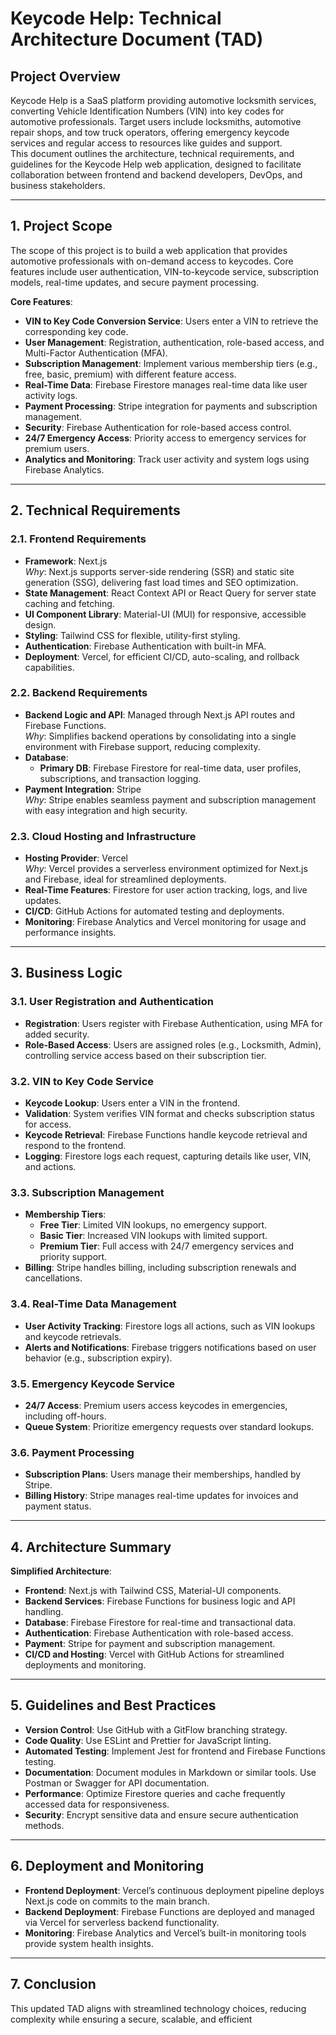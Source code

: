 # Keycode Help: Technical Architecture Document (TAD)

## Project Overview
Keycode Help is a SaaS platform providing automotive locksmith services, converting Vehicle Identification Numbers (VIN) into key codes for automotive professionals. Target users include locksmiths, automotive repair shops, and tow truck operators, offering emergency keycode services and regular access to resources like guides and support.  
This document outlines the architecture, technical requirements, and guidelines for the Keycode Help web application, designed to facilitate collaboration between frontend and backend developers, DevOps, and business stakeholders.

---

## 1. Project Scope
The scope of this project is to build a web application that provides automotive professionals with on-demand access to keycodes. Core features include user authentication, VIN-to-keycode service, subscription models, real-time updates, and secure payment processing.

**Core Features**:
- **VIN to Key Code Conversion Service**: Users enter a VIN to retrieve the corresponding key code.
- **User Management**: Registration, authentication, role-based access, and Multi-Factor Authentication (MFA).
- **Subscription Management**: Implement various membership tiers (e.g., free, basic, premium) with different feature access.
- **Real-Time Data**: Firebase Firestore manages real-time data like user activity logs.
- **Payment Processing**: Stripe integration for payments and subscription management.
- **Security**: Firebase Authentication for role-based access control.
- **24/7 Emergency Access**: Priority access to emergency services for premium users.
- **Analytics and Monitoring**: Track user activity and system logs using Firebase Analytics.

---

## 2. Technical Requirements

### 2.1. Frontend Requirements
- **Framework**: Next.js  
  *Why*: Next.js supports server-side rendering (SSR) and static site generation (SSG), delivering fast load times and SEO optimization.
- **State Management**: React Context API or React Query for server state caching and fetching.
- **UI Component Library**: Material-UI (MUI) for responsive, accessible design.
- **Styling**: Tailwind CSS for flexible, utility-first styling.
- **Authentication**: Firebase Authentication with built-in MFA.
- **Deployment**: Vercel, for efficient CI/CD, auto-scaling, and rollback capabilities.

### 2.2. Backend Requirements
- **Backend Logic and API**: Managed through Next.js API routes and Firebase Functions.  
  *Why*: Simplifies backend operations by consolidating into a single environment with Firebase support, reducing complexity.
- **Database**:
  - **Primary DB**: Firebase Firestore for real-time data, user profiles, subscriptions, and transaction logging.
- **Payment Integration**: Stripe  
  *Why*: Stripe enables seamless payment and subscription management with easy integration and high security.

### 2.3. Cloud Hosting and Infrastructure
- **Hosting Provider**: Vercel  
  *Why*: Vercel provides a serverless environment optimized for Next.js and Firebase, ideal for streamlined deployments.
- **Real-Time Features**: Firestore for user action tracking, logs, and live updates.
- **CI/CD**: GitHub Actions for automated testing and deployments.
- **Monitoring**: Firebase Analytics and Vercel monitoring for usage and performance insights.

---

## 3. Business Logic

### 3.1. User Registration and Authentication
- **Registration**: Users register with Firebase Authentication, using MFA for added security.
- **Role-Based Access**: Users are assigned roles (e.g., Locksmith, Admin), controlling service access based on their subscription tier.

### 3.2. VIN to Key Code Service
- **Keycode Lookup**: Users enter a VIN in the frontend.
- **Validation**: System verifies VIN format and checks subscription status for access.
- **Keycode Retrieval**: Firebase Functions handle keycode retrieval and respond to the frontend.
- **Logging**: Firestore logs each request, capturing details like user, VIN, and actions.

### 3.3. Subscription Management
- **Membership Tiers**:
  - **Free Tier**: Limited VIN lookups, no emergency support.
  - **Basic Tier**: Increased VIN lookups with limited support.
  - **Premium Tier**: Full access with 24/7 emergency services and priority support.
- **Billing**: Stripe handles billing, including subscription renewals and cancellations.

### 3.4. Real-Time Data Management
- **User Activity Tracking**: Firestore logs all actions, such as VIN lookups and keycode retrievals.
- **Alerts and Notifications**: Firebase triggers notifications based on user behavior (e.g., subscription expiry).

### 3.5. Emergency Keycode Service
- **24/7 Access**: Premium users access keycodes in emergencies, including off-hours.
- **Queue System**: Prioritize emergency requests over standard lookups.

### 3.6. Payment Processing
- **Subscription Plans**: Users manage their memberships, handled by Stripe.
- **Billing History**: Stripe manages real-time updates for invoices and payment status.

---

## 4. Architecture Summary

**Simplified Architecture**:
- **Frontend**: Next.js with Tailwind CSS, Material-UI components.
- **Backend Services**: Firebase Functions for business logic and API handling.
- **Database**: Firebase Firestore for real-time and transactional data.
- **Authentication**: Firebase Authentication with role-based access.
- **Payment**: Stripe for payment and subscription management.
- **CI/CD and Hosting**: Vercel with GitHub Actions for streamlined deployments and monitoring.

---

## 5. Guidelines and Best Practices

- **Version Control**: Use GitHub with a GitFlow branching strategy.
- **Code Quality**: Use ESLint and Prettier for JavaScript linting.
- **Automated Testing**: Implement Jest for frontend and Firebase Functions testing.
- **Documentation**: Document modules in Markdown or similar tools. Use Postman or Swagger for API documentation.
- **Performance**: Optimize Firestore queries and cache frequently accessed data for responsiveness.
- **Security**: Encrypt sensitive data and ensure secure authentication methods.

---

## 6. Deployment and Monitoring

- **Frontend Deployment**: Vercel’s continuous deployment pipeline deploys Next.js code on commits to the main branch.
- **Backend Deployment**: Firebase Functions are deployed and managed via Vercel for serverless backend functionality.
- **Monitoring**: Firebase Analytics and Vercel’s built-in monitoring tools provide system health insights.

---

## 7. Conclusion
This updated TAD aligns with streamlined technology choices, reducing complexity while ensuring a secure, scalable, and efficient
